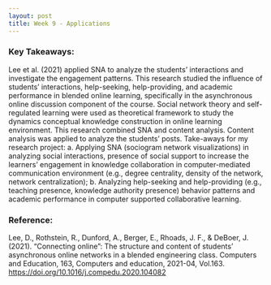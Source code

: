 ```yaml
---
layout: post
title: Week 9 - Applications
---
```


### Key Takeaways:
Lee et al. (2021) applied SNA to analyze the students’ interactions and investigate the engagement patterns. This research studied the influence of students’ interactions, help-seeking, help-providing, and academic performance in blended online learning, specifically in the asynchronous online discussion component of the course. Social network theory and self-regulated learning were used as theoretical framework to study the dynamics conceptual knowledge construction in online learning environment. This research combined SNA and content analysis. Content analysis was applied to analyze the students’ posts. Take-aways for my research project: a. Applying SNA (sociogram network visualizations) in analyzing social interactions, presence of social support to increase the learners’ engagement in knowledge collaboration in computer-mediated communication environment (e.g., degree centrality, density of the network, network centralization); b. Analyzing help-seeking and help-providing (e.g., teaching presence, knowledge authority presence) behavior patterns and academic performance in computer supported collaborative learning.


### Reference:
Lee, D., Rothstein, R., Dunford, A., Berger, E., Rhoads, J. F., & DeBoer, J. (2021). “Connecting online”: The structure and content of students’ asynchronous online networks in a blended engineering class. Computers and Education, 163, Computers and education, 2021-04, Vol.163. https://doi.org/10.1016/j.compedu.2020.104082